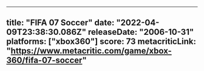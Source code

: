 
---
title: "FIFA 07 Soccer"
date: "2022-04-09T23:38:30.086Z"
releaseDate: "2006-10-31"
platforms: ["xbox360"]
score: 73
metacriticLink: "https://www.metacritic.com/game/xbox-360/fifa-07-soccer"
---
